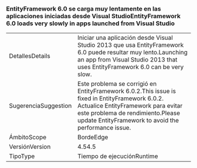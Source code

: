 ### <a name="entityframework-60-loads-very-slowly-in-apps-launched-from-visual-studio"></a><span data-ttu-id="5d408-101">EntityFramework 6.0 se carga muy lentamente en las aplicaciones iniciadas desde Visual Studio</span><span class="sxs-lookup"><span data-stu-id="5d408-101">EntityFramework 6.0 loads very slowly in apps launched from Visual Studio</span></span>

|   |   |
|---|---|
|<span data-ttu-id="5d408-102">Detalles</span><span class="sxs-lookup"><span data-stu-id="5d408-102">Details</span></span>|<span data-ttu-id="5d408-103">Iniciar una aplicación desde Visual Studio 2013 que usa EntityFramework 6.0 puede resultar muy lento.</span><span class="sxs-lookup"><span data-stu-id="5d408-103">Launching an app from Visual Studio 2013 that uses EntityFramework 6.0 can be very slow.</span></span>|
|<span data-ttu-id="5d408-104">Sugerencia</span><span class="sxs-lookup"><span data-stu-id="5d408-104">Suggestion</span></span>|<span data-ttu-id="5d408-105">Este problema se corrigió en EntityFramework 6.0.2.</span><span class="sxs-lookup"><span data-stu-id="5d408-105">This issue is fixed in EntityFramework 6.0.2.</span></span> <span data-ttu-id="5d408-106">Actualice EntityFramework para evitar este problema de rendimiento.</span><span class="sxs-lookup"><span data-stu-id="5d408-106">Please update EntityFramework to avoid the performance issue.</span></span>|
|<span data-ttu-id="5d408-107">Ámbito</span><span class="sxs-lookup"><span data-stu-id="5d408-107">Scope</span></span>|<span data-ttu-id="5d408-108">Borde</span><span class="sxs-lookup"><span data-stu-id="5d408-108">Edge</span></span>|
|<span data-ttu-id="5d408-109">Versión</span><span class="sxs-lookup"><span data-stu-id="5d408-109">Version</span></span>|<span data-ttu-id="5d408-110">4.5</span><span class="sxs-lookup"><span data-stu-id="5d408-110">4.5</span></span>|
|<span data-ttu-id="5d408-111">Tipo</span><span class="sxs-lookup"><span data-stu-id="5d408-111">Type</span></span>|<span data-ttu-id="5d408-112">Tiempo de ejecución</span><span class="sxs-lookup"><span data-stu-id="5d408-112">Runtime</span></span>|

